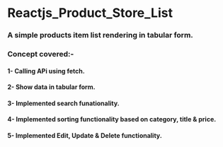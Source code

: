 # Reactjs_Product_Store_List

### A simple products item list rendering in tabular form.
### Concept covered:-
#### 1- Calling APi using fetch.
#### 2- Show data in tabular form.
#### 3- Implemented search funationality.
#### 4- Implemented sorting functionality based on category, title & price.
#### 5- Implemented Edit, Update & Delete functionality.
